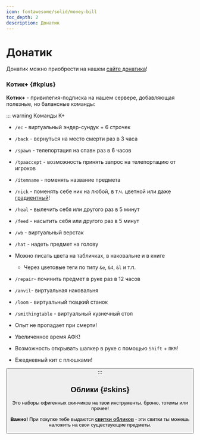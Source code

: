 ```yaml
---
icon: fontawesome/solid/money-bill
toc_depth: 2
description: Донатик
---
```


# Донатик

Донатик можно приобрести на нашем [сайте донатика](https://donate.catcraftmc.ru)!

### Котик+ {#kplus}

**Котик+** - привилегия-подписка на нашем сервере, добавляющая полезные, но балансные команды:

::: warning Команды К+

- `/ec` - виртуальный эндер-сундук + 6 строчек
  
- `/back` - вернуться на место смерти раз в 3 часа

- `/spawn` - телепортация на спавн раз в 6 часов

- `/tpaaccept` - возможность принять запрос на телепортацию от игроков

- `/itemname` - поменять название предмета

- `/nick` - поменять себе ник на любой, в т.ч. цветной или даже [градиентный](../guides/gameplay/rgb_nick.md)!

- `/heal` - вылечить себя или другого раз в 5 минут

- `/feed` - насытить себя или другого раз в 5 минут

- `/wb` - виртуальный верстак

- `/hat` - надеть предмет на голову

- Можно писать цвета на табличках, в наковальне и в книге

    - Через цветовые теги по типу `&e`, `&4`, `&l` и т.п.

- `/repair`- починить предмет в руке раз в 12 часов

- `/anvil`- виртуальная наковальня

- `/loom` - виртуальный ткацкий станок

- `/smithingtable` - виртуальный кузнечный стол

- Опыт не пропадает при смерти!

- Увеличенное время АФК!

- Возможность открывать шалкер в руке с помощью `Shift` + `ПКМ`!

- Ежедневный кит с плюшками! 

<Button as="a" href="https://donate.catcraftmc.ru" target="_blank" rel="noopener" label="Приобрести на сайте" icon="pi pi-external-link" />
:::

## Облики {#skins}

Это наборы офигенных скинчиков на твои инструменты, броню, тотемы или прочее!

**Важно!** При покупке тебе выдаются [**свитки обликов**](/bestiary/usable/scroll.md) - эти свитки ты можешь наложить на свои существующие предметы.

<CardGrid>

<Card style="width: 25rem; overflow: hidden" class="m-0">
    <template #header>
        <Image alt="user header" src="/assets/info/donate/aot.jpg" preview />
    </template>
    <template #title>Набор Атака титанов</template>
    <template #content>
        <p>Набор из УПМ и косметической брони Развед-Корпуса!</p>
        <p>В наборе:</p>
        <ul>
            <li>УПМ во основную руку — очень прочная крюк-кошка, которая одновременно является оружием!</li>
            <li>УПМ во вторую руку — устройство пространственного маневрирования!</li>
            <li>Косметическая броня Развед-корпуса!</li>
        </ul>
    </template>
</Card>

<Card style="width: 25rem; overflow: hidden" class="m-0">
    <template #header>
        <Image alt="user header" src="/assets/info/donate/chainsawman.png" preview />
    </template>
    <template #title>Набор ChainsawMan</template>
    <template #content>
        <p>Набор скинов из аниме Человек-бензопила!</p>
        <p>В наборе:</p>
        <ul>
            <li>Шлем Человека-бензопилы</li>
            <li>Два скина на мечи в виде Бензопил</li>
            <li>Четыре тотема Пауэр</li>
        </ul>
    </template>
</Card>

</CardGrid>

<CardGrid>

<Card style="width: 25rem; overflow: hidden" class="m-0">
    <template #header>
        <Image alt="user header" src="/assets/info/donate/jojo.png" preview />
    </template>
    <template #title>Набор JoJo</template>
    <template #content>
        <p>Набор скинов на тотемы из <span class="purple">Jojo</span>!</p>
        <p>В наборе по 4 Свитка Обликов на тотемы с разными стендами!</p>
    </template>
</Card>

<Card style="width: 25rem; overflow: hidden" class="m-0">
    <template #header>
        <Image alt="user header" src="/assets/info/donate/berserk.png" preview />
    </template>
    <template #title>Набор BERSERK</template>
    <template #content>
        <p>Набор скинов из манги и аниме <span class="red shadow bold">БЕРСЕРК</span></p>
        <p>В наборе:</p>
        <ul>
            <li>Сет брони Берсерка</li>
            <li>Скин на меч "Убийца Драконов"</li>
            <li>3 тотема Бехелит</li>
        </ul>
    </template>
</Card>

</CardGrid>

<CardGrid>

<Card style="width: 25rem; overflow: hidden" class="m-0">
    <template #header>
        <Image alt="user header" src="/assets/info/donate/neon.png" preview />
    </template>
    <template #title>Набор Неоновое Творение</template>
    <template #content>
        <p>Набор анимированных инструментов в стилистике Киберпанк!</p>
        <p>В наборе:</p>
        <ul>
            <li>8 Свитков Обликов для инструментов, удочки, щита, лука и шлема!</li>
        </ul>
    </template>
</Card>

<Card style="width: 25rem; overflow: hidden" class="m-0">
    <template #header>
        <Image alt="user header" src="/assets/info/donate/cherry.png" preview />
    </template>
    <template #title>Набор Цветущая Вишня</template>
    <template #content>
        <p>Набор инструментов, созданных из стали, выкопанной из под цветущей сакуры...</p>
        <p>В наборе:</p>
        <ul>
            <li>5 Свитков Обликов для инструментов</li>
        </ul>
    </template>
</Card>

<Card style="width: 25rem; overflow: hidden" class="m-0">
    <template #header>
        <Image alt="user header" src="/assets/info/donate/steampunk.png" preview />
    </template>
    <template #title>Набор Стимпанковское Безумие</template>
    <template #content>
        <p>Набор настоящих работяг в стиле Стимпанк! Набор полностью анимирован!</p>
        <p>В наборе:</p>
        <ul>
            <li>6 Свитков Обликов для инструментов и удочки</li>
        </ul>
    </template>
</Card>

</CardGrid>